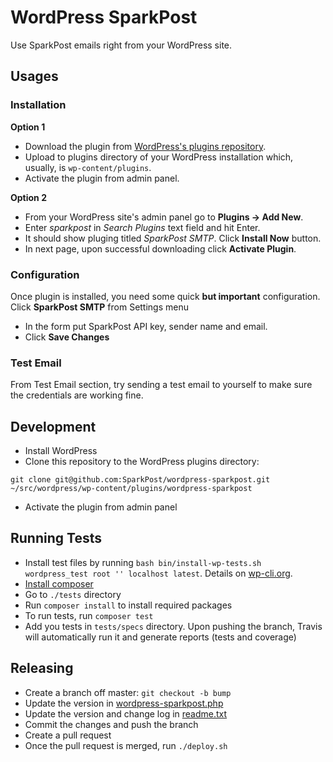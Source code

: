 # WordPress SparkPost

Use SparkPost emails right from your WordPress site.

## Usages

### Installation

**Option 1**

* Download the plugin from [WordPress's plugins repository](https://wordpress.org/plugins/sparkpost/).
* Upload to plugins directory of your WordPress installation which, usually, is `wp-content/plugins`.
* Activate the plugin from admin panel.

**Option 2**
* From your WordPress site's admin panel go to **Plugins -> Add New**.
* Enter *sparkpost* in *Search Plugins* text field and hit Enter.
* It should show pluging titled *SparkPost SMTP*. Click **Install Now** button.
* In next page, upon successful downloading click **Activate Plugin**.

### Configuration
Once plugin is installed, you need some quick **but important** configuration. Click **SparkPost SMTP** from Settings menu
* In the form put SparkPost API key, sender name and email.
* Click **Save Changes**

### Test Email
From Test Email section, try sending a test email to yourself to make sure the credentials are working fine.


## Development
* Install WordPress
* Clone this repository to the WordPress plugins directory:

```
git clone git@github.com:SparkPost/wordpress-sparkpost.git ~/src/wordpress/wp-content/plugins/wordpress-sparkpost
```

* Activate the plugin from admin panel

## Running Tests
* Install test files by running `bash bin/install-wp-tests.sh wordpress_test root '' localhost latest`. Details on [wp-cli.org](http://wp-cli.org/docs/plugin-unit-tests/).
* [Install composer](https://getcomposer.org/doc/00-intro.md)
* Go to `./tests` directory
* Run `composer install` to install required packages
* To run tests, run `composer test`
* Add you tests in `tests/specs` directory. Upon pushing the branch, Travis will automatically run it and generate reports (tests and coverage)

## Releasing

* Create a branch off master: `git checkout -b bump`
* Update the version in [wordpress-sparkpost.php](wordpress-sparkpost.php)
* Update the version and change log in [readme.txt](readme.txt)
* Commit the changes and push the branch
* Create a pull request
* Once the pull request is merged, run `./deploy.sh`
